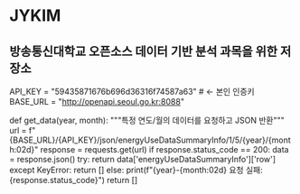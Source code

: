 # JYKIM
## 방송통신대학교 오픈소스 데이터 기반 분석 과목을 위한 저장소
API_KEY = "59435871676b696d36316f74587a63"  # ← 본인 인증키
BASE_URL = "http://openapi.seoul.go.kr:8088"

def get_data(year, month):
    """특정 연도/월의 데이터를 요청하고 JSON 반환"""
    url = f"{BASE_URL}/{API_KEY}/json/energyUseDataSummaryInfo/1/5/{year}/{month:02d}"
    response = requests.get(url)
    if response.status_code == 200:
        data = response.json()
        try:
            return data['energyUseDataSummaryInfo']['row']
        except KeyError:
            return []
    else:
        print(f"{year}-{month:02d} 요청 실패: {response.status_code}")
        return []
